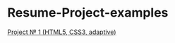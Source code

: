 # Resume-Project-examples

<a target=_blank href="https://n-icko.github.io/TravelCompanyLandingPage/ ">Project № 1 (HTML5, CSS3, adaptive)</a>
